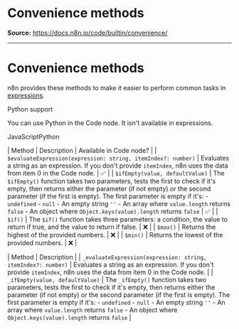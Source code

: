 # Convenience methods

**Source:** https://docs.n8n.io/code/builtin/convenience/

---

# Convenience methods

n8n provides these methods to make it easier to perform common tasks in [expressions](../../../glossary/#expression-n8n).

Python support

You can use Python in the Code node. It isn't available in expressions.

JavaScriptPython

| Method | Description | Available in Code node? |
| `$evaluateExpression(expression: string, itemIndex?: number)` | Evaluates a string as an expression. If you don't provide `itemIndex`, n8n uses the data from item 0 in the Code node. | ✅ |
| `$ifEmpty(value, defaultValue)` | The `$ifEmpty()` function takes two parameters, tests the first to check if it's empty, then returns either the parameter (if not empty) or the second parameter (if the first is empty). The first parameter is empty if it's:  - `undefined` - `null` - An empty string `''` - An array where `value.length` returns `false` - An object where `Object.keys(value).length` returns `false` | ✅ |
| `$if()` | The `$if()` function takes three parameters: a condition, the value to return if true, and the value to return if false. | ❌ |
| `$max()` | Returns the highest of the provided numbers. | ❌ |
| `$min()` | Returns the lowest of the provided numbers. | ❌ |

| Method | Description |
| `_evaluateExpression(expression: string, itemIndex?: number)` | Evaluates a string as an expression. If you don't provide `itemIndex`, n8n uses the data from item 0 in the Code node. |
| `_ifEmpty(value, defaultValue)` | The `_ifEmpty()` function takes two parameters, tests the first to check if it's empty, then returns either the parameter (if not empty) or the second parameter (if the first is empty). The first parameter is empty if it's:  - `undefined` - `null` - An empty string `''` - An array where `value.length` returns `false` - An object where `Object.keys(value).length` returns `false` |
